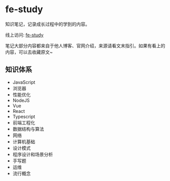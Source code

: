# fe-study

知识笔记，记录成长过程中的学到的内容。

线上访问: [fe-study](http://vandvassily.cn/fe-study/)

笔记大部分内容都来自于他人博客、官网介绍，来源请看文末指引。如果有看上的内容，可以去收藏原文~

## 知识体系

- JavaScript
- 浏览器
- 性能优化
- NodeJS
- Vue
- React
- Typescript
- 前端工程化
- 数据结构与算法
- 网络
- 计算机基础
- 设计模式
- 程序设计和场景分析
- 手写题
- 运维
- 流行概念